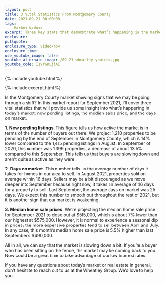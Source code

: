 ```yaml
---
layout: post
title: 3 Vital Statistics From Montgomery County
date: 2021-09-21 00:00:00
tags:
  - Market Update
excerpt: Three key stats that demonstrate what’s happening in the market.
enclosure:
pullquote:
enclosure_type: video/mp4
enclosure_time:
use_youtube_image: false
youtube_alternate_image: /09-21-wheatley-youtube.jpg
youtube_code: I1VrGnLjbAI
---
```

{% include youtube.html %}

{% include excerpt.html %}

Is the Montgomery County market showing signs that we may be going through a shift? In this market report for September 2021, I’ll cover three vital statistics that will provide us some insight into what’s happening in today’s market: new pending listings, the median sales price, and the days on market.

**1\. New pending listings**. This figure tells us how active the market is in terms of the number of buyers out there. We project 1,210 properties to be pending by the end of September in Montgomery County, which is 14% lower compared to the 1,415 pending listings in August. In September of 2020, this number was 1,399 properties, a decrease of about 13.5% compared to this September. This tells us that buyers are slowing down and aren’t quite as active as they were.

**2\. Days on market**. This number tells us the average number of days it takes for homes in our area to sell. In August 2021, properties sold on average within 16 days. Sellers may be a bit discouraged as we move deeper into September because right now, it takes an average of 46 days for a property to sell. Last September, the average days on market was 25 days. We expect this number to smooth out throughout the rest of 2021, but it is another sign that our market is weakening.

**3\. Median home sale prices**. We’re projecting the median home sale price for September 2021 to close out at $515,000, which is about 7% lower than our highest at $575,000. However, it is normal to experience a seasonal dip in prices; the more expensive properties tend to sell between April and July. In any case, this month’s median home sale price is 5.5% higher than last September’s $490,000.

All in all, we can say that the market is slowing down a bit. If you’re a buyer who has been sitting on the fence, the market may be coming back to you. Now could be a great time to take advantage of our low interest rates.

If you have any questions about today’s market or real estate in general, don’t hesitate to reach out to us at the Wheatley Group. We’d love to help you.
